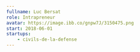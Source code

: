 ```yaml
---
fullname: Luc Bersat
role: Intrapreneur
avatar: https://image.ibb.co/gnpw7J/3150475.png
start: 2018-06-01
startups:
    - civils-de-la-defense
---
```

